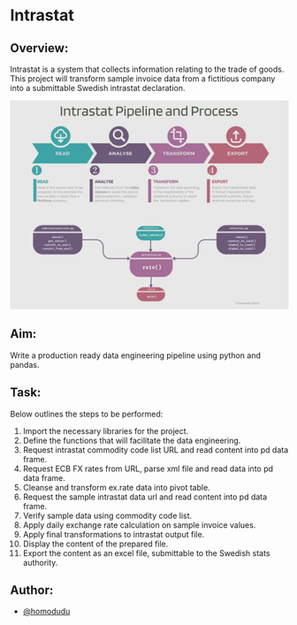 
# Intrastat

## Overview:
Intrastat is a system that collects information relating to the trade of goods. This project will transform sample invoice data from a fictitious company into a submittable Swedish intrastat declaration.

![alt text](https://github.com/homodudu/Data-Engineering/blob/main/intrastat/_resources/Process%20Flow%20V2.png)

## Aim:
Write a production ready data engineering pipeline using python and pandas.

## Task:
Below outlines the steps to be performed:

 01) Import the necessary libraries for the project.
 02) Define the functions that will facilitate the data engineering.
 03) Request intrastat commodity code list URL and read content into pd data frame.
 04) Request ECB FX rates from URL, parse xml file and read data into pd data frame.
 05) Cleanse and transform ex.rate data into pivot table.
 06) Request the sample intrastat data url and read content into pd data frame.
 07) Verify sample data using commodity code list.
 08) Apply daily exchange rate calculation on sample invoice values.
 09) Apply final transformations to intrastat output file.
 10) Display the content of the prepared file.
 11) Export the content as an excel file, submittable to the Swedish stats authority.

## Author:
- [@homodudu](https://www.github.com/homodudu)

